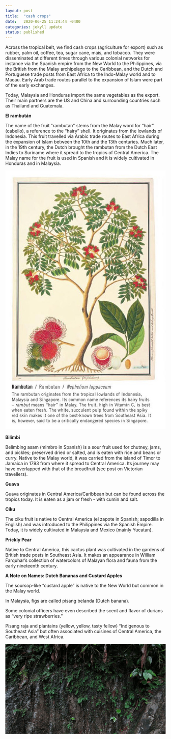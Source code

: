 ```yaml
---
layout: post
title:  "cash crops"
date:   2020-06-25 11:24:44 -0400
categories: jekyll update
status: published
---
```

Across the tropical belt, we find cash crops (agriculture for export) such as rubber, palm oil, coffee, tea, sugar cane, mais, and tobacco. They were disseminated at different times through various colonial networks for instance via the Spanish empire from the New World to the Philippines, via the British from the Malay archipelago to the Caribbean, and the Dutch and Portuguese trade posts from East Africa to the Indo-Malay world and to Macau. Early Arab trade routes parallel to the expansion of Islam were part of the early exchanges. 

Today, Malaysia and Honduras import the same vegetables as the export. Their main partners are the US and China and surrounding countries such as Thailand and Guatemala. 

**El rambután**

The name of the fruit "rambutan" stems from the Malay word for “hair” (cabello), a reference to the “hairy” shell. It originates from the lowlands of Indonesia. This fruit travelled via Arabic trade routes to East Africa during the expansion of Islam between the 10th and the 13th centuries. Much later, in the 19th century, the Dutch brought the rambutan from the Dutch East Indies to Suriname where it spread to the tropics of Central America. The Malay name for the fruit is used in Spanish and it is widely cultivated in Honduras and in Malaysia. 

![]( rambutan.jpg "from the william farquhar collection" ) 

**Bilimbi** 

Belimbing asam (mimbro in Spanish) is a sour fruit used for chutney, jams, and pickles; preserved dried or salted, and is eaten with rice and beans or curry. Native to the Malay world, it was carried from the island of Timor to Jamaica in 1793 from where it spread to Central America. Its journey may have overlapped with that of the breadfruit (see post on Victorian travellers). 

**Guava**

Guava originates in Central America/Caribbean but can be found across the tropics today. It is eaten as a jam or fresh - with cumin and salt.

**Ciku**

The ciku fruit is native to Central America (el zapote in Spanish; sapodilla in English) and was introduced to the Philippines via the Spanish Empire. Today, it is widely cultivated in Malaysia and Mexico (mainly Yucatan). 

**Prickly Pear** 

Native to Central America, this cactus plant was cultivated in the gardens of British trade posts in Southeast Asia. It makes an appearance in William Farquhar’s collection of watercolors of Malayan flora and fauna from the early nineteenth century.

**A Note on Names: Dutch Bananas and Custard Apples**

The soursop-like “custard apple” is native to the New World but common in the Malay world. 

In Malaysia, figs are called pisang belanda (Dutch banana). 

Some colonial officers have even described the scent and flavor of durians as “very ripe strawberries.”

Pisang raja and plantains (yellow, yellow, tasty fellow)
“Indigenous to Southeast Asia” but often associated with cuisines of Central America, the Caribbean, and West Africa. 

![]( drops.gif ) 
